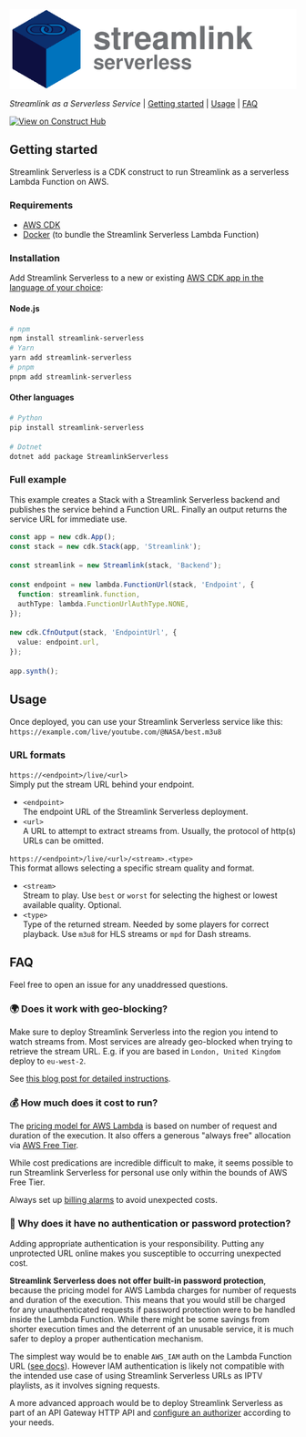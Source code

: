 
<picture>
    <source media="(prefers-color-scheme: dark)" srcset="https://raw.githubusercontent.com/mrgrain/streamlink-serverless/main/images/wordmark-dark.svg">
    <source media="(prefers-color-scheme: light)" srcset="https://raw.githubusercontent.com/mrgrain/streamlink-serverless/main/images/wordmark-light.svg">
    <img src="https://raw.githubusercontent.com/mrgrain/streamlink-serverless/main/images/wordmark-dynamic.svg" alt="streamlink-serverless">
</picture>

_Streamlink as a Serverless Service_ | [Getting started](#getting-started) |
[Usage](#usage) |
[FAQ](#faq)

[![View on Construct Hub](https://constructs.dev/badge?package=streamlink-serverless)](https://constructs.dev/packages/streamlink-serverless)

## Getting started

Streamlink Serverless is a CDK construct to run Streamlink as a serverless Lambda Function on AWS.

### Requirements

- [AWS CDK](https://docs.aws.amazon.com/cdk/v2/guide/getting_started.html)
- [Docker](https://docs.docker.com/get-docker/) (to bundle the Streamlink Serverless Lambda Function)

### Installation

Add Streamlink Serverless to a new or existing [AWS CDK app in the language of your choice](https://docs.aws.amazon.com/cdk/v2/guide/hello_world.html):

#### Node.js

```sh
# npm 
npm install streamlink-serverless
# Yarn
yarn add streamlink-serverless
# pnpm
pnpm add streamlink-serverless
```

#### Other languages

```sh
# Python
pip install streamlink-serverless

# Dotnet
dotnet add package StreamlinkServerless
```

### Full example

This example creates a Stack with a Streamlink Serverless backend and publishes the service behind a Function URL. Finally an output returns the service URL for immediate use.

```ts
const app = new cdk.App();
const stack = new cdk.Stack(app, 'Streamlink');

const streamlink = new Streamlink(stack, 'Backend');

const endpoint = new lambda.FunctionUrl(stack, 'Endpoint', {
  function: streamlink.function,
  authType: lambda.FunctionUrlAuthType.NONE,
});

new cdk.CfnOutput(stack, 'EndpointUrl', {
  value: endpoint.url,
});

app.synth();
```

## Usage

Once deployed, you can use your Streamlink Serverless service like this:
`https://example.com/live/youtube.com/@NASA/best.m3u8`

### URL formats

`https://<endpoint>/live/<url>`\
Simply put the stream URL behind your endpoint.

- `<endpoint>`\
  The endpoint URL of the Streamlink Serverless deployment.
- `<url>`\
  A URL to attempt to extract streams from.
  Usually, the protocol of http(s) URLs can be omitted.

`https://<endpoint>/live/<url>/<stream>.<type>`\
This format allows selecting a specific stream quality and format.

- `<stream>`\
  Stream to play.
  Use `best` or `worst` for selecting the highest or lowest available quality.
  Optional.
- `<type>`\
  Type of the returned stream. Needed by some players for correct playback.
  Use `m3u8` for HLS streams or `mpd` for Dash streams.

## FAQ

Feel free to open an issue for any unaddressed questions.

### 🌍 Does it work with geo-blocking?

Make sure to deploy Streamlink Serverless into the region you intend to watch streams from. Most services are already geo-blocked when trying to retrieve the stream URL. E.g. if you are based in `London, United Kingdom` deploy to `eu-west-2`.

See [this blog post for detailed instructions](https://bobbyhadz.com/blog/set-region-account-cdk-deploy).

### 💰 How much does it cost to run?

The [pricing model for AWS Lambda](https://aws.amazon.com/lambda/pricing/) is based on number of request and duration of the execution. It also offers a generous "always free" allocation via [AWS Free Tier](https://aws.amazon.com/free/?all-free-tier.sort-by=item.additionalFields.SortRank&all-free-tier.sort-order=asc&awsf.Free%20Tier%20Types=tier%23always-free&awsf.Free%20Tier%20Categories=*all&all-free-tier.q=AWS%2BLambda&all-free-tier.q_operator=AND).

While cost predications are incredible difficult to make, it seems possible to  run Streamlink Serverless for personal use only within the bounds of AWS Free Tier.

Always set up [billing alarms](https://docs.aws.amazon.com/AmazonCloudWatch/latest/monitoring/monitor_estimated_charges_with_cloudwatch.html) to avoid unexpected costs.

### 🔐 Why does it have no authentication or password protection?

Adding appropriate authentication is your responsibility. Putting any unprotected URL online makes you susceptible to occurring unexpected cost.

**Streamlink Serverless does not offer built-in password protection**, because the pricing model for AWS Lambda charges for number of requests and duration of the execution. This means that you would still be charged for any unauthenticated requests if password protection were to be handled inside the Lambda Function. While there might be some savings from shorter execution times and the deterrent of an unusable service, it is much safer to deploy a proper authentication mechanism.

The simplest way would be to enable `AWS_IAM` auth on the Lambda Function URL ([see docs](https://docs.aws.amazon.com/lambda/latest/dg/urls-auth.html#urls-auth-iam)). However IAM authentication is likely not compatible with the intended use case of using Streamlink Serverless URLs as IPTV playlists, as it involves signing requests.

A more advanced approach would be to deploy Streamlink Serverless as part of an API Gateway HTTP API and [configure an authorizer](https://docs.aws.amazon.com/apigateway/latest/developerguide/http-api-access-control.html) according to your needs.
